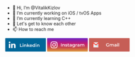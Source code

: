 - 👋 Hi, I’m @VitalikKizlov
- 👀 I’m currently working on iOS / tvOS Apps
- 🌱 I’m currently learning C++
- 💭 Let's get to know each other
- 📫 How to reach me

<a title="Linkedin Profile" href="https://www.linkedin.com/in/vitalii-kizlov-286bba151/"><img alt="Linkedin Profile" src="https://github.com/sameersyd/templates/blob/master/linkedin_update1.png" width="130"/></a>
<a title="Instagram Profile" href="https://www.instagram.com/vitaliikizlov"><img alt="Instagram Profile" src="https://github.com/sameersyd/templates/blob/master/instagram_brand.png" width="130"/></a>
<a title="Gmail" href="mailto:vitalik2602@gmail.com"><img alt="Mail" src="https://github.com/sameersyd/templates/blob/master/gmail_update1.png" width="130"/></a>

<!---
VitalikKizlov/VitalikKizlov is a ✨ special ✨ repository because its `README.md` (this file) appears on your GitHub profile.
You can click the Preview link to take a look at your changes.
--->

